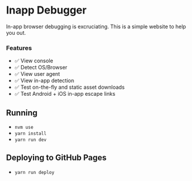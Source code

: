 # Inapp Debugger

In-app browser debugging is excruciating. This is a simple website to help you out.

### Features

- ✅ View console
- ✅ Detect OS/Browser
- ✅ View user agent
- ✅ View in-app detection
- ✅ Test on-the-fly and static asset downloads
- ✅ Test Android + iOS in-app escape links

## Running

- `nvm use`
- `yarn install`
- `yarn run dev`

## Deploying to GitHub Pages

- `yarn run deploy`
